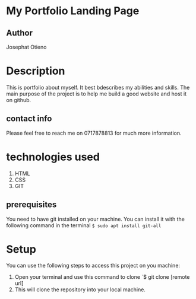# My Portfolio Landing Page
## Author
Josephat Otieno
# Description
This is portfolio about myself. It best bdescribes my abilities and skills. The main purpose of the project is to help me build a good website and host it on github.
## contact info
Please feel free to reach me on 0717878813 for much more information.
# technologies used
1. HTML
2. CSS
3. GIT
## prerequisites
You need to have git installed on your machine. You can install it with the following command in the terminal
`$ sudo apt install git-all`
# Setup
You can use the following steps to access this project on you machine:
1. Open your terminal and use this command to clone `$ git clone [remote url]
2. This will clone the repository into your local machine.
##


